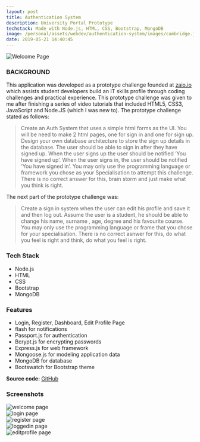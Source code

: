 ```yaml
---
layout: post
title: Authentication System
description: University Portal Prototype
techstack: Made with Node.js, HTML, CSS, Bootstrap, MongoDB
image: /personal/assets/webdev/authentication-system/images/cambridge.jpeg
date: 2019-05-21 14:40:45
---
```


![Welcome Page](/personal/assets/webdev/authentication-system/images/welcome.png)

### BACKGROUND

This application was developed as a prototype challenge founded at [zaio.io](https://zaio.io/) which assists student developers build an IT skills profile through coding challenges and practical experience. This prototype challenge was given to me after finishing a series of video tutorials that included HTML5, CSS3, JavaScript and Node.JS (which I was new to). The prototype challenge stated as follows:
<blockquote>
Create an Auth System that uses a simple html forms as the UI. You will be need to make 2 html pages, one for sign in 
and one for sign up. Design your own database architecture to store the sign up details in the database. The user should 
be able to sign in after they have signed up. When the user signs up the user should be notified ‘You have signed up’. 
When the user signs in, the user should be notified ‘You have signed in’.  You may only use the programming language or 
framework you chose as your Specialisation to attempt this challenge. There is no correct answer for this, brain storm 
and just make what you think is right.
</blockquote>
The next part of the prototype challenge was:
<blockquote>
Create a sign in system when the user can edit his profile and save it and then log out. Assume the user is a student,
he should be able to change his name, surname , age, degree and his favourite course. You may only use the programming 
language or frame that you chose for your specialisation. There is no correct asnwer for this, do what you feel is right 
and think, do what you feel is right.
</blockquote>

### Tech Stack 
- Node.js 
- HTML
- CSS 
- Bootstrap
- MongoDB

### Features
- Login, Register, Dashboard, Edit Profile Page
- flash for notifications
- Passport.js for authentication
- Bcrypt.js for encrypting passwords
- Express.js for web framework
- Mongoose.js for modeling application data
- MongoDB for database
- Bootswatch for Bootstrap theme


<b>Source code:</b> [GitHub](https://github.com/bitVivAZ/Authentication-System)


### Screenshots

<div class="box alt">
	<div class="row 50% uniform">
		<div class="6u"><span class="image fit"><img src="/personal/assets/webdev/authentication-system/images/welcome.png" alt="welcome page" /></span></div>
		<div class="6u"><span class="image fit"><img src="/personal/assets/webdev/authentication-system/images/login.png" alt="login page" /></span></div>
		<div class="u$"><span class="image fit"><img src="/personal/assets/webdev/authentication-system/images/register.png" alt="register page" /></span></div>
        <div class="6u"><span class="image fit"><img src="/personal/assets/webdev/authentication-system/images/loggedin.png" alt="loggedin page" /></span></div>
		<div class="6u"><span class="image fit"><img src="/personal/assets/webdev/authentication-system/images/editprofile.png" alt="editprofile page" /></span></div>
	</div>
</div>